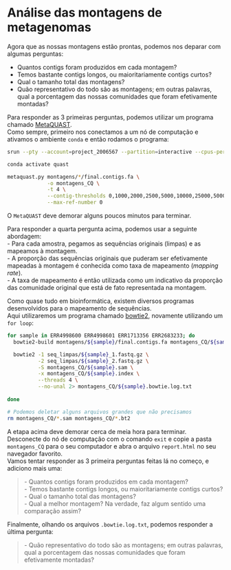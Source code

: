 # Análise das montagens de metagenomas

Agora que as nossas montagens estão prontas, podemos nos deparar com algumas perguntas:  

* Quantos contigs foram produzidos em cada montagem?
* Temos bastante contigs longos, ou maioritariamente contigs curtos?
* Qual o tamanho total das montagens? 
* Quão representativo do todo são as montagens; em outras palavras, qual a porcentagem das nossas comunidades que foram efetivamente montadas?

Para responder as 3 primeiras perguntas, podemos utilizar um programa chamado [MetaQUAST](https://quast.sourceforge.net/metaquast).  
Como sempre, primeiro nos conectamos a um nó de computação e ativamos o ambiente `conda` e então rodamos o programa:  

```bash
srun --pty --account=project_2006567 --partition=interactive --cpus-per-task=4 --mem=2000 --time=06:00:00 bash

conda activate quast

metaquast.py montagens/*/final.contigs.fa \
             -o montagens_CQ \
             -t 4 \
             --contig-thresholds 0,1000,2000,2500,5000,10000,25000,50000 \
             --max-ref-number 0
```

O `MetaQUAST` deve demorar alguns poucos minutos para terminar.  

Para responder a quarta pergunta acima, podemos usar a seguinte abordagem:  
\- Para cada amostra, pegamos as sequências originais (limpas) e as mapeamos à montagem.  
\- A proporção das sequências originais que puderam ser efetivamente mapeadas à montagem é conhecida como taxa de mapeamento (*mapping rate*).  
\- A taxa de mapeamento é então utilizada como um indicativo da proporção das comunidade original que está de fato representada na montagem.

Como quase tudo em bioinformática, existem diversos programas desenvolvidos para o mapeamento de sequências.   
Aqui utilizaremos um programa chamado [bowtie2](https://github.com/BenLangmead/bowtie2), novamente utilizando um `for loop`:  

```bash
for sample in ERR4998600 ERR4998601 ERR1713356 ERR2683233; do
  bowtie2-build montagens/${sample}/final.contigs.fa montagens_CQ/${sample}.index

  bowtie2 -1 seq_limpas/${sample}_1.fastq.gz \
          -2 seq_limpas/${sample}_2.fastq.gz \
          -S montagens_CQ/${sample}.sam \
          -x montagens_CQ/${sample}.index \
          --threads 4 \
          --no-unal 2> montagens_CQ/${sample}.bowtie.log.txt
  
done

# Podemos deletar alguns arquivos grandes que não precisamos
rm montagens_CQ/*.sam montagens_CQ/*.bt2
```

A etapa acima deve demorar cerca de meia hora para terminar.  
Desconecte do nó de computação com o comando `exit` e copie a pasta `montagens_CQ` para o seu computador e abra o arquivo `report.html` no seu navegador favorito.  
Vamos tentar responder as 3 primeira perguntas feitas lá no começo, e adiciono mais uma:

> \- Quantos contigs foram produzidos em cada montagem?  
> \- Temos bastante contigs longos, ou maioritariamente contigs curtos?  
> \- Qual o tamanho total das montagens?   
> \- Qual a melhor montagem? Na verdade, faz algum sentido uma comparação assim?

Finalmente, olhando os arquivos `.bowtie.log.txt`, podemos responder a última pergunta:

> \- Quão representativo do todo são as montagens; em outras palavras, qual a porcentagem das nossas comunidades que foram efetivamente montadas?  
